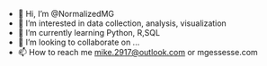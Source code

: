 - 👋 Hi, I’m @NormalizedMG
- 👀 I’m interested in data collection, analysis, visualization
- 🌱 I’m currently learning Python, R,SQL
- 💞️ I’m looking to collaborate on ...
- 📫 How to reach me mike.2917@outlook.com or mgessesse.com

<!---
NormalizedMG/NormalizedMG is a ✨ special ✨ repository because its `README.md` (this file) appears on your GitHub profile.
You can click the Preview link to take a look at your changes.
--->
